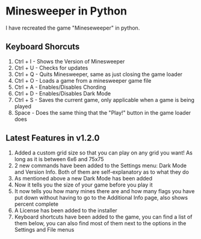 # Minesweeper in Python

I have recreated the game "Mineseweeper" in python.

## Keyboard Shorcuts

1. Ctrl + I - Shows the Version of Minesweeper
2. Ctrl + U - Checks for updates
3. Ctrl + Q - Quits Minesweeper, same as just closing the game loader
4. Ctrl + O - Loads a game from a minesweeper game file
5. Ctrl + A - Enables/Disables Chording
6. Ctrl + D - Enables/Disables Dark Mode
7. Ctrl + S - Saves the current game, only applicable when a game is being played
8. Space - Does the same thing that the "Play!" button in the game loader does

## Latest Features in v1.2.0

1. Added a custom grid size so that you can play on any grid you want! As long as it is between 6x6 and 75x75
2. 2 new commands have been added to the Settings menu: Dark Mode and Version Info. Both of them are self-explanatory as to what they do
3. As mentioned above a new Dark Mode has been added
4. Now it tells you the size of your game before you play it
5. It now tells you how many mines there are and how many flags you have put down without having to go to the Additional Info page, also shows percent complete
6. A License has been added to the installer
7. Keyboard shortcuts have been added to the game, you can find a list of them below, you can also find most of them next to the options in the Settings and File menus
